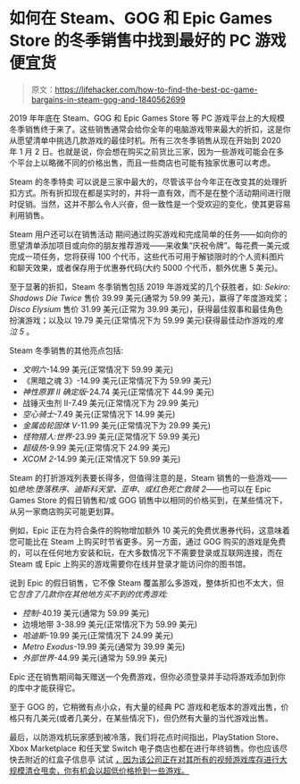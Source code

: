 # 如何在 Steam、GOG 和 Epic Games Store 的冬季销售中找到最好的 PC 游戏便宜货

> 原文：<https://lifehacker.com/how-to-find-the-best-pc-game-bargains-in-steam-gog-and-1840562699>

2019 年年底在 Steam、GOG 和 Epic Games Store 等 PC 游戏平台上的大规模冬季销售终于来了。这些销售通常会给你全年的电脑游戏带来最大的折扣，这是你从愿望清单中挑选几款游戏的最佳时机。所有三次冬季销售从现在开始到 2020 年 1 月 2 日。也就是说，你会想在购买之前货比三家，因为一些游戏可能会在多个平台上以略微不同的价格出售，而且一些商店也可能有独家优惠可以考虑。



Steam 的冬季特卖 可以说是三家中最大的，尽管该平台今年正在改变其的处理折扣方式。所有折扣现在都是实时的，并将一直有效，而不是在整个活动期间进行限时促销。当然，这并不那么令人兴奋，但一致性是一个受欢迎的变化，使其更容易利用销售。

Steam 用户还可以在销售活动 期间通过购买游戏和完成简单的任务——如向你的愿望清单添加项目或向你的朋友推荐游戏——来收集“庆祝令牌”。每花费一美元或完成一项任务，您将获得 100 个代币，这些代币可用于解锁限时的个人资料图片和聊天效果，或者保存用于优惠券代码(大约 5000 个代币，额外优惠 5 美元)。

至于显著的折扣，Steam 冬季销售包括 2019 年游戏奖的几个获胜者，如: *Sekiro: Shadows Die Twice* 售价 39.99 美元(通常为 59.99 美元)，赢得了年度游戏奖； *Disco Elysium* 售价 31.99 美元(正常为 39.99 美元)，获得最佳叙事和最佳角色扮演游戏；以及以 19.79 美元(正常情况下为 59.99 美元)获得最佳动作游戏的*鬼泣 5* 。

Steam 冬季销售的其他亮点包括:

*   *文明六*-14.99 美元(正常情况下 59.99 美元)
*   《黑暗之魂 3》-14.99 美元(正常情况下为 59.99 美元)
*   *神性原罪 II 确定版*-24.74 美元(正常情况下 44.99 美元)
*   战锤灭虫剂 II-7.49 美元(正常情况下为 29.99 美元)
*   *空心骑士*-7.49 美元(正常情况下 14.99 美元)
*   *金属齿轮固体 V*-11.99 美元(正常情况下为 29.99 美元)
*   *怪物猎人:世界*-23.99 美元(正常情况下 59.99 美元)
*   *超级热*-9.99 美元(正常情况下 24.99 美元)
*   *XCOM 2*-14.99 美元(正常情况下 59.99 美元)

Steam 的打折游戏列表要长得多，但值得注意的是，Steam 销售的一些游戏——如*绝地:堕落秩序、迪斯科天堂、亚申、*或*红色死亡救赎 2*——也可以在 Epic Games Store 的假日销售和/或 GOG 销售中以相同的价格买到，在某些情况下，从另一家商店购买可能更划算。

例如，Epic 正在为符合条件的购物增加额外 10 美元的免费优惠券代码，这意味着您可能比在 Steam 上购买时节省更多。另一方面，通过 GOG 购买的游戏是免费的，可以在任何地方安装和玩，在大多数情况下不需要登录或互联网连接，而在 Steam 或 Epic 上购买的游戏需要你在线并登录才能访问你的图书馆。

说到 Epic 的假日销售，它不像 Steam 覆盖那么多游戏，整体折扣也不太大，但它*包含了几款你在其他地方买不到的优秀游戏:* 

*   *控制*-40.19 美元(通常为 59.99 美元)
*   边境地带 3-38.99 美元(正常情况下为 59.99 美元)
*   *哈迪斯*-19.99 美元(正常情况下 24.99 美元)
*   *Metro Exodus*-19.99 美元(通常为 39.99 美元)
*   *外部世界*-44.99 美元(通常为 59.99 美元)

Epic 还在销售期间每天赠送一个免费游戏，但你必须登录并手动将游戏添加到你的库中才能获得它。

至于 GOG 的，它稍微有点小众，有大量的经典 PC 游戏和老版本的游戏出售，价格只有几美元(或者几美分，在某些情况下)，但仍然有大量的当代游戏出售。

最后，以防游戏机玩家感到被冷落，我们将花点时间指出，PlayStation Store、Xbox Marketplace 和任天堂 Switch 电子商店也都在进行年终销售。你也应该尽快去附近的红盒子信息亭 试试 [，因为该公司正在对其所有的视频游戏库存进行大规模清仓甩卖，你有机会以超低价格抢到一些游戏。](https://lifehacker.com/redbox-is-selling-off-its-video-game-stock-at-steep-dis-1840533686)